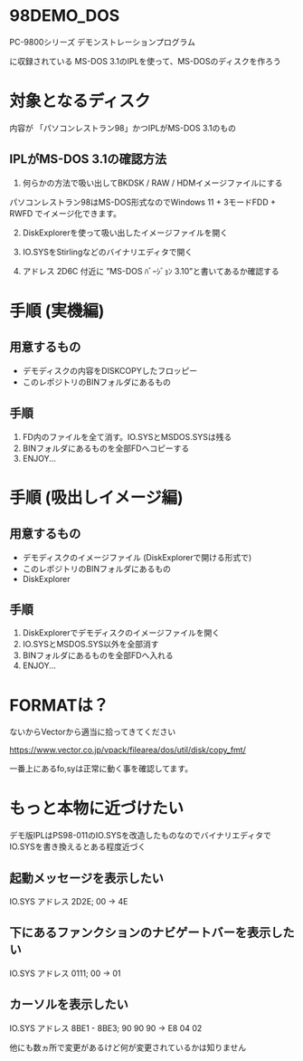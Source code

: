 # 98DEMO_DOS
PC-9800シリーズ
デモンストレーションプログラム

に収録されている MS-DOS 3.1のIPLを使って、MS-DOSのディスクを作ろう

# 対象となるディスク
内容が 「パソコンレストラン98」かつIPLがMS-DOS 3.1のもの

## IPLがMS-DOS 3.1の確認方法
1. 何らかの方法で吸い出してBKDSK / RAW / HDMイメージファイルにする

パソコンレストラン98はMS-DOS形式なのでWindows 11 + 3モードFDD + RWFD でイメージ化できます。

2. DiskExplorerを使って吸い出したイメージファイルを開く

3. IO.SYSをStirlingなどのバイナリエディタで開く

4. アドレス 2D6C 付近に ”MS-DOS ﾊﾞｰｼﾞｮﾝ 3.10”と書いてあるか確認する

# 手順 (実機編)
## 用意するもの
* デモディスクの内容をDISKCOPYしたフロッピー
* このレポジトリのBINフォルダにあるもの

## 手順
1. FD内のファイルを全て消す。IO.SYSとMSDOS.SYSは残る
2. BINフォルダにあるものを全部FDへコピーする
3. ENJOY...

# 手順 (吸出しイメージ編)
## 用意するもの
* デモディスクのイメージファイル (DiskExplorerで開ける形式で)
* このレポジトリのBINフォルダにあるもの
* DiskExplorer

## 手順
1. DiskExplorerでデモディスクのイメージファイルを開く
2. IO.SYSとMSDOS.SYS以外を全部消す
3. BINフォルダにあるものを全部FDへ入れる
4. ENJOY...

# FORMATは？
ないからVectorから適当に拾ってきてください

https://www.vector.co.jp/vpack/filearea/dos/util/disk/copy_fmt/

一番上にあるfo,syは正常に動く事を確認してます。

# もっと本物に近づけたい
デモ版IPLはPS98-011のIO.SYSを改造したものなのでバイナリエディタでIO.SYSを書き換えるとある程度近づく

## 起動メッセージを表示したい
IO.SYS アドレス 2D2E; 00 -> 4E

## 下にあるファンクションのナビゲートバーを表示したい
IO.SYS アドレス 0111; 00 -> 01

## カーソルを表示したい
IO.SYS アドレス 8BE1 - 8BE3; 90 90 90 -> E8 04 02

他にも数ヵ所で変更があるけど何が変更されているかは知りません